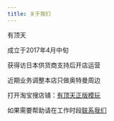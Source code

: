 ```yaml
---
title: 关于我们
---
```

<p>有顶天</p>
<p>成立于2017年4月中旬</p>
<p>获得访日本供货商支持后开店运营</p>
<p>近期业务调整本店只做奥特曼周边</p>
<p>打开淘宝搜店铺：<a href="https://shop159421597.taobao.com">有顶天正版模玩</a></p>
如果需要帮助请在工作时段<a href="https://youdingtian.com/contact/">联系我们</a>
